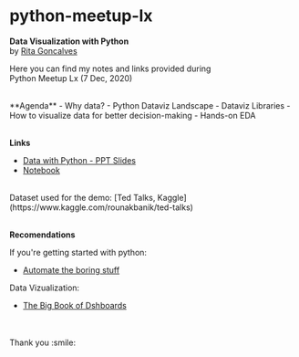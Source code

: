 # python-meetup-lx

**Data Visualization with Python** <br />
by [Rita Goncalves](https://www.linkedin.com/in/ritavigoncalves/) 

Here you can find my notes and links provided during <br />
Python Meetup Lx (7 Dec, 2020) 

<br />
**Agenda**
- Why data? 
- Python Dataviz Landscape 
- Dataviz Libraries 
- How to visualize data for better decision-making 
- Hands-on EDA 
<br />
<br />

**Links**
- [Data with Python - PPT Slides](https://www.canva.com/design/DAEPdIsJ4mo/tp5MezhEtHsN7vUP_957-w/view?utm_content=DAEPdIsJ4mo&utm_campaign=designshare&utm_medium=link&utm_source=publishsharelink) 
- [Notebook](https://github.com/ritavigoncalves/python-meetup-lx/blob/main/Dataviz_with_Python_(Hands_On).ipynb)
<br />
Dataset used for the demo: [Ted Talks, Kaggle](https://www.kaggle.com/rounakbanik/ted-talks)
<br />
<br />

**Recomendations** <br />

If you're getting started with python:
- [Automate the boring stuff](automatetheboringstuff.com)

Data Vizualization:
- [The Big Book of Dshboards](https://www.bigbookofdashboards.com/)
<br />
<br />
Thank you :smile:
